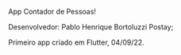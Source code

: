 App Contador de Pessoas!

Desenvolvedor: Pablo Henrique Bortoluzzi Postay;

Primeiro app criado em Flutter, 04/09/22.




